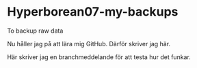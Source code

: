 # Hyperborean07-my-backups
To backup raw data

Nu håller jag på att lära mig GitHub. Därför skriver jag här.


Här skriver jag en branchmeddelande för att testa hur det funkar.
